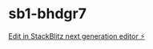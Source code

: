 # sb1-bhdgr7

[Edit in StackBlitz next generation editor ⚡️](https://stackblitz.com/~/github.com/Marcusziklar/sb1-bhdgr7)